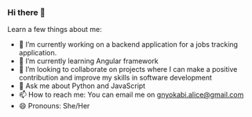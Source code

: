 ### Hi there 👋


<!-- **Alice-Githui/Alice-Githui** is a ✨ _special_ ✨ repository because its `README.md` (this file) appears on your GitHub profile. -->

Learn a few things about me:

- 🔭 I’m currently working on a backend application for a jobs tracking application.
- 🌱 I’m currently learning Angular framework
- 👯 I’m looking to collaborate on projects where I can make a positive contribution and improve my skills in software development
- 💬 Ask me about Python and JavaScript
- 📫 How to reach me: You can email me on gnyokabi.alice@gmail.com
- 😄 Pronouns: She/Her
<!-- - ⚡ Fun fact: The World's largets and hottest desert, the Sahara Desert, spans 11 countries and covers approximately 9.4 million square kilometers -->

